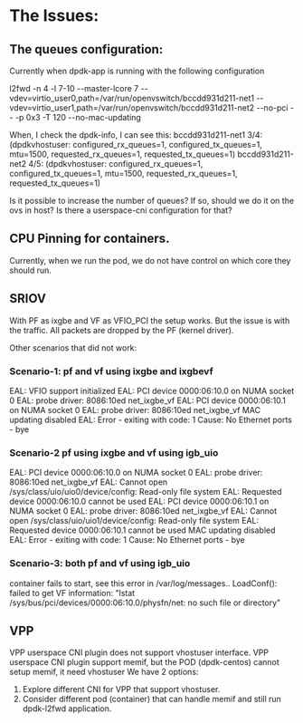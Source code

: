 # The Issues:

## The queues configuration: 
Currently when dpdk-app is running with the following configuration

l2fwd -n 4 -l 7-10 --master-lcore 7 --vdev=virtio_user0,path=/var/run/openvswitch/bccdd931d211-net1 --vdev=virtio_user1,path=/var/run/openvswitch/bccdd931d211-net2 --no-pci -- -p 0x3 -T 120 --no-mac-updating

When, I check the dpdk-info, I can see this:
bccdd931d211-net1 3/4: (dpdkvhostuser: configured_rx_queues=1, configured_tx_queues=1, mtu=1500, requested_rx_queues=1, requested_tx_queues=1)
bccdd931d211-net2 4/5: (dpdkvhostuser: configured_rx_queues=1, configured_tx_queues=1, mtu=1500, requested_rx_queues=1, requested_tx_queues=1)

Is it possible to increase the number of queues? If so, should we do it on the ovs in host? Is there a userspace-cni configuration for that?

## CPU Pinning for containers.
Currently, when we run the pod, we do not have control on which core they should run. 

## SRIOV
With PF as ixgbe and VF as VFIO_PCI the setup works. But the issue is with the traffic.
All packets are dropped by the PF (kernel driver).

Other scenarios that did not work:

### Scenario-1: pf and vf using ixgbe and ixgbevf
EAL: VFIO support initialized
EAL: PCI device 0000:06:10.0 on NUMA socket 0
EAL:   probe driver: 8086:10ed net_ixgbe_vf
EAL: PCI device 0000:06:10.1 on NUMA socket 0
EAL:   probe driver: 8086:10ed net_ixgbe_vf
MAC updating disabled
EAL: Error - exiting with code: 1
  Cause: No Ethernet ports - bye

### Scenario-2 pf using ixgbe and vf using igb_uio
EAL: PCI device 0000:06:10.0 on NUMA socket 0
EAL:   probe driver: 8086:10ed net_ixgbe_vf
EAL: Cannot open /sys/class/uio/uio0/device/config: Read-only file system
EAL: Requested device 0000:06:10.0 cannot be used
EAL: PCI device 0000:06:10.1 on NUMA socket 0
EAL:   probe driver: 8086:10ed net_ixgbe_vf
EAL: Cannot open /sys/class/uio/uio1/device/config: Read-only file system
EAL: Requested device 0000:06:10.1 cannot be used
MAC updating disabled
EAL: Error - exiting with code: 1
  Cause: No Ethernet ports - bye

### Scenario-3: both pf and vf using igb_uio 
container fails to start, see this error in /var/log/messages..
LoadConf(): failed to get VF information: "lstat /sys/bus/pci/devices/0000:06:10.0/physfn/net: no such file or directory"

## VPP
VPP userspace CNI plugin does not support vhostuser interface.
VPP userspace CNI plugin support memif, but the POD (dpdk-centos) cannot setup memif, it need vhostuser
We have 2 options:
1. Explore different CNI for VPP that support vhostuser.
2. Consider different pod (container) that can handle memif and still run dpdk-l2fwd application.
